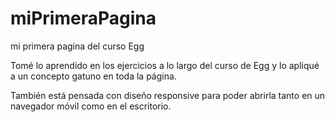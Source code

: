 # miPrimeraPagina
mi primera pagina del curso Egg

Tomé lo aprendido en los ejercicios a lo largo del curso de Egg y lo apliqué a un concepto gatuno en toda la página.

También está pensada con diseño responsive para poder abrirla tanto en un navegador móvil como en el escritorio.
